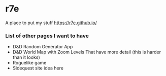# r7e
A place to put my stuff
<https://r7e.github.io/>

### List of other pages I want to have
* D&D Random Generator App
* D&D World Map with Zoom Levels That have more detail (this is harder than it looks)
* Roguelike game
* Sidequest site idea here

